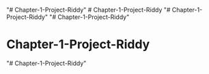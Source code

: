 "# Chapter-1-Project-Riddy" 
#   C h a p t e r - 1 - P r o j e c t - R i d d y  
 "# Chapter-1-Project-Riddy" 
"# Chapter-1-Project-Riddy" 
# Chapter-1-Project-Riddy
"# Chapter-1-Project-Riddy" 
